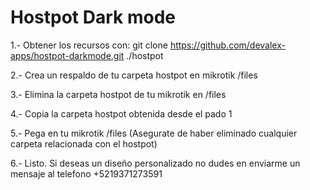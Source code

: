 # Hostpot Dark mode

1.- Obtener los recursos con: git clone https://github.com/devalex-apps/hostpot-darkmode.git ./hostpot

2.- Crea un respaldo de tu carpeta hostpot en mikrotik /files

3.- Elimina la carpeta hostpot de tu mikrotik en /files

4.- Copia la carpeta hostpot obtenida desde el pado 1

5.- Pega en tu mikrotik /files (Asegurate de haber eliminado cualquier carpeta relacionada con el hostpot)

6.- Listo. Si deseas un diseño personalizado no dudes en enviarme un mensaje al telefono +5219371273591



